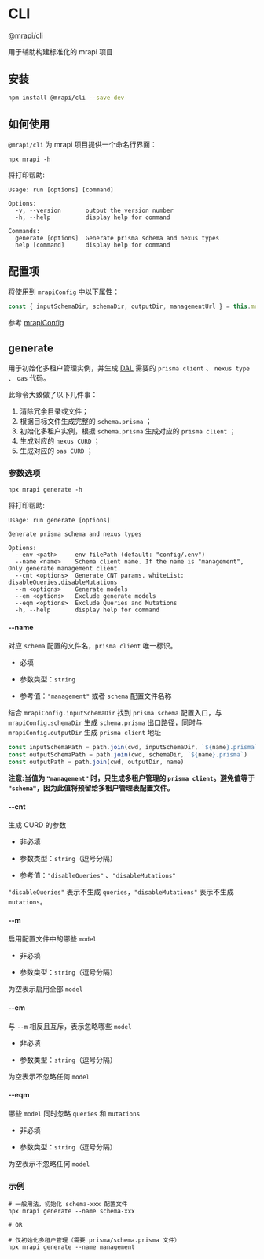 # CLI

[@mrapi/cli](https://github.com/mrapi-js/mrapi/tree/master/packages/cli)

用于辅助构建标准化的 mrapi 项目

## 安装

```bash
npm install @mrapi/cli --save-dev
```

## 如何使用

`@mrapi/cli` 为 mrapi 项目提供一个命名行界面：

```
npx mrapi -h
```

将打印帮助:

```
Usage: run [options] [command]

Options:
  -v, --version       output the version number
  -h, --help          display help for command

Commands:
  generate [options]  Generate prisma schema and nexus types
  help [command]      display help for command
```

## 配置项

将使用到 `mrapiConfig` 中以下属性：

```js
const { inputSchemaDir, schemaDir, outputDir, managementUrl } = this.mrapiConfig
```

参考 [mrapiConfig](./Configuration/Common.zh-CN.md)

## generate

用于初始化多租户管理实例，并生成 [DAL](./DAL.zh-CN.md) 需要的 `prisma client` 、 `nexus type` 、 `oas` 代码。

此命令大致做了以下几件事：

1. 清除冗余目录或文件；
2. 根据目标文件生成完整的 `schema.prisma` ；
3. 初始化多租户实例，根据 `schema.prisma` 生成对应的 `prisma client` ；
4. 生成对应的 `nexus CURD` ；
5. 生成对应的 `oas CURD` ；

### 参数选项

```
npx mrapi generate -h
```

将打印帮助:

```
Usage: run generate [options]

Generate prisma schema and nexus types

Options:
  --env <path>     env filePath (default: "config/.env")
  --name <name>    Schema client name. If the name is "management", Only generate management client.
  --cnt <options>  Generate CNT params. whiteList: disableQueries,disableMutations
  --m <options>    Generate models
  --em <options>   Exclude generate models
  --eqm <options>  Exclude Queries and Mutations
  -h, --help       display help for command
```

#### --name

对应 `schema` 配置的文件名，`prisma client` 唯一标识。

- 必填

- 参数类型：`string`

- 参考值：`"management"` 或者 `schema` 配置文件名称

结合 `mrapiConfig.inputSchemaDir` 找到 `prisma schema` 配置入口，与 `mrapiConfig.schemaDir` 生成 `schema.prisma` 出口路径，同时与 `mrapiConfig.outputDir` 生成 `prisma client` 地址

```ts
const inputSchemaPath = path.join(cwd, inputSchemaDir, `${name}.prisma`)
const outputSchemaPath = path.join(cwd, schemaDir, `${name}.prisma`)
const outputPath = path.join(cwd, outputDir, name)
```

**注意\:当值为 `"management"` 时，只生成多租户管理的 `prisma client`。避免值等于 `"schema"`，因为此值将预留给多租户管理表配置文件。**

#### --cnt

生成 CURD 的参数

- 非必填

- 参数类型：`string`（逗号分隔）

- 参考值：`"disableQueries"` 、`"disableMutations"`

`"disableQueries"` 表示不生成 `queries`，`"disableMutations"` 表示不生成 `mutations`。

#### --m

启用配置文件中的哪些 `model`

- 非必填

- 参数类型：`string`（逗号分隔）

为空表示启用全部 `model`

#### --em

与 `--m` 相反且互斥，表示忽略哪些 `model`

- 非必填

- 参数类型：`string`（逗号分隔）

为空表示不忽略任何 `model`

#### --eqm

哪些 `model` 同时忽略 `queries` 和 `mutations`

- 非必填

- 参数类型：`string`（逗号分隔）

为空表示不忽略任何 `model`

### 示例

```shell
# 一般用法，初始化 schema-xxx 配置文件
npx mrapi generate --name schema-xxx

# OR

# 仅初始化多租户管理（需要 prisma/schema.prisma 文件）
npx mrapi generate --name management
```
